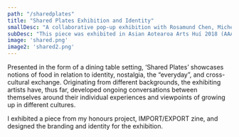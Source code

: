 ```yaml
---
path: "/sharedplates"
title: "Shared Plates Exhibition and Identity"
smallDesc: "A collaborative pop-up exhibition with Rosamund Chen, Michelle Suen, Kira Sampurno, Portia Beacham, and Holly Smith"
subDesc: "This piece was exhibited in Asian Aotearoa Arts Huí 2018 (AAAhui2018) @ The Engine Room"
image: 'shared.png'
image2: 'shared2.png'
---
```

Presented in the form of a dining table setting, ‘Shared Plates’ showcases notions of food in relation to identity, nostalgia, the “everyday”, and cross-cultural exchange. Originating from different backgrounds, the exhibiting artists have, thus far, developed ongoing conversations between themselves around their individual experiences and viewpoints of growing up in different cultures. 

I exhibited a piece from my honours project, IMPORT/EXPORT zine, and designed the branding and identity for the exhibition. 